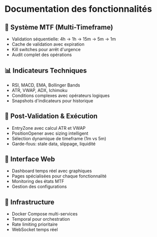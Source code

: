# Documentation des fonctionnalités

## 🎯 Système MTF (Multi-Timeframe)
- Validation séquentielle: 4h → 1h → 15m → 5m → 1m
- Cache de validation avec expiration
- Kill switches pour arrêt d'urgence
- Audit complet des opérations

## 📊 Indicateurs Techniques
- RSI, MACD, EMA, Bollinger Bands
- ATR, VWAP, ADX, Ichimoku
- Conditions complexes avec opérateurs logiques
- Snapshots d'indicateurs pour historique

## 🚀 Post-Validation & Exécution
- EntryZone avec calcul ATR et VWAP
- PositionOpener avec sizing intelligent
- Sélection dynamique de timeframe (1m vs 5m)
- Garde-fous: stale data, slippage, liquidité

## 🎨 Interface Web
- Dashboard temps réel avec graphiques
- Pages spécialisées pour chaque fonctionnalité
- Monitoring des états MTF
- Gestion des configurations

## 🔧 Infrastructure
- Docker Compose multi-services
- Temporal pour orchestration
- Rate limiting prioritaire
- WebSocket temps réel
